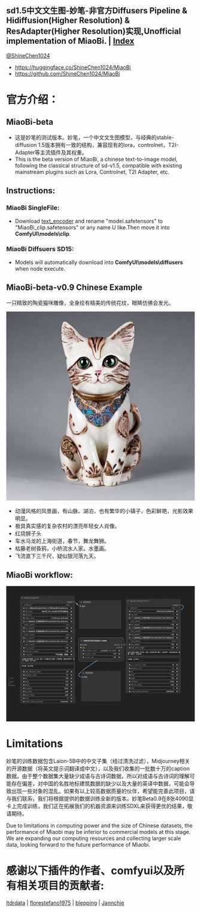 ## sd1.5中文文生图-妙笔-非官方Diffusers Pipeline & Hidiffusion(Higher Resolution) & ResAdapter(Higher Resolution)实现,Unofficial implementation of MiaoBi.  |  [Index](../README.md)

[@ShineChen1024](https://github.com/ShineChen1024)

- https://huggingface.co/ShineChen1024/MiaoBi
- https://github.com/ShineChen1024/MiaoBi

# 官方介绍：

## MiaoBi-beta

- 这是妙笔的测试版本。妙笔，一个中文文生图模型，与经典的stable-diffusion 1.5版本拥有一致的结构，兼容现有的lora，controlnet，T2I-Adapter等主流插件及其权重。
- This is the beta version of MiaoBi, a chinese text-to-image model, following the classical structure of sd-v1.5, compatible with existing mainstream plugins such as Lora, Controlnet, T2I Adapter, etc.

## Instructions:

### MiaoBi SingleFile:

- Download [text_encoder](https://huggingface.co/ShineChen1024/MiaoBi/blob/main/miaobi_beta0.9/text_encoder/model.safetensors) and rename "model.safetensors" to "MiaoBi_clip.safetensors" or any name U like.Then move it into **ComfyUI\models\clip**.

### MiaoBi Diffsuers SD15:

- Models will automatically download into **ComfyUI\models\diffusers** when node execute.

## MiaoBi-beta-v0.9 Chinese Example

一只精致的陶瓷猫咪雕像，全身绘有精美的传统花纹，眼睛仿佛会发光。

![](./assets/fig1.jpg)

- 动漫风格的风景画，有山脉、湖泊，也有繁华的小镇子，色彩鲜艳，光影效果明显。
- 极具真实感的复杂农村的漂亮年轻女人肖像。
- 红烧狮子头
- 车水马龙的上海街道，春节，舞龙舞狮。
- 枯藤老树昏鸦，小桥流水人家。水墨画。
- 飞流直下三千尺，疑似银河落九天。

## MiaoBi workflow:

![](./assets/MiaoBi-wf.png)

# Limitations

妙笔的训练数据包含Laion-5B中的中文子集（经过清洗过滤），Midjourney相关的开源数据（将英文提示词翻译成中文），以及我们收集的一批数十万的caption数据。由于整个数据集大量缺少成语与古诗词数据，所以对成语与古诗词的理解可能存在偏差，对中国的名胜地标建筑数据的缺少以及大量的英译中数据，可能会导致出现一些对象的混乱。如果有以上较高数据质量的伙伴，希望能完善此项目，请与我们联系，我们将根据提供的数据训练全新的版本。妙笔Beta0.9在8张4090显卡上完成训练，我们正在拓展我们的机器资源来训练SDXL来获得更优的结果，敬请期待。

Due to limitations in computing power and the size of Chinese datasets, the performance of Miaobi may be inferior to commercial models at this stage. We are expanding our computing resources and collecting larger scale data, looking forward to the future performance of Miaobi.

# 感谢以下插件的作者、comfyui以及所有相关项目的贡献者:

[ltdrdata](https://github.com/ltdrdata/ComfyUI-Inspire-Pack) | [florestefano1975](https://github.com/florestefano1975/ComfyUI-HiDiffusion) | [blepping](https://github.com/blepping/ComfyUI-ApplyResAdapterUnet)
| [Jannchie](https://github.com/Jannchie/ComfyUI-J)
